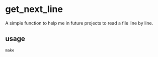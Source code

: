 # get_next_line

A simple function to help me in future projects to read a file line by line.

## usage
`make`

